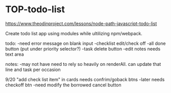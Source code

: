 # TOP-todo-list
https://www.theodinproject.com/lessons/node-path-javascript-todo-list

Create todo list app using modules while ultilizing npm/webpack. 


todo:
        -need error message on blank input
        -checklist edit/check off
        -all done button (put under priority selector?)
        -task delete button
        -edit notes needs text area

notes:
        -may not have need to rely so heavily on renderAll. can update that line and task per occasion

9/20
        "add check list item" in cards needs confrim/goback btns
                -later needs checkoff btn
                -need modify the borrowed cancel button 
